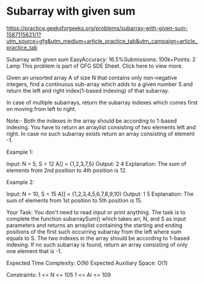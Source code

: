 # Subarray with given sum

https://practice.geeksforgeeks.org/problems/subarray-with-given-sum-1587115621/1?utm_source=gfg&utm_medium=article_practice_tab&utm_campaign=article_practice_tab


Subarray with given sum
EasyAccuracy: 16.5%Submissions: 100k+Points: 2
Lamp
This problem is part of GFG SDE Sheet. Click here to view more.  

Given an unsorted array A of size N that contains only non-negative integers, find a continuous sub-array which adds to a given number S and return the left and right index(1-based indexing) of that subarray.

In case of multiple subarrays, return the subarray indexes which comes first on moving from left to right.

Note:- Both the indexes in the array should be according to 1-based indexing. You have to return an arraylist consisting of two elements left and right. In case no such subarray exists return an array consisting of element -1.

Example 1:

Input:
N = 5, S = 12
A[] = {1,2,3,7,5}
Output: 2 4
Explanation: The sum of elements 
from 2nd position to 4th position 
is 12.
 

Example 2:

Input:
N = 10, S = 15
A[] = {1,2,3,4,5,6,7,8,9,10}
Output: 1 5
Explanation: The sum of elements 
from 1st position to 5th position
is 15.
 

Your Task:
You don't need to read input or print anything. The task is to complete the function subarraySum() which takes arr, N, and S as input parameters and returns an arraylist containing the starting and ending positions of the first such occurring subarray from the left where sum equals to S. The two indexes in the array should be according to 1-based indexing. If no such subarray is found, return an array consisting of only one element that is -1.

 

Expected Time Complexity: O(N)
Expected Auxiliary Space: O(1)

 

Constraints:
1 <= N <= 105
1 <= Ai <= 109
